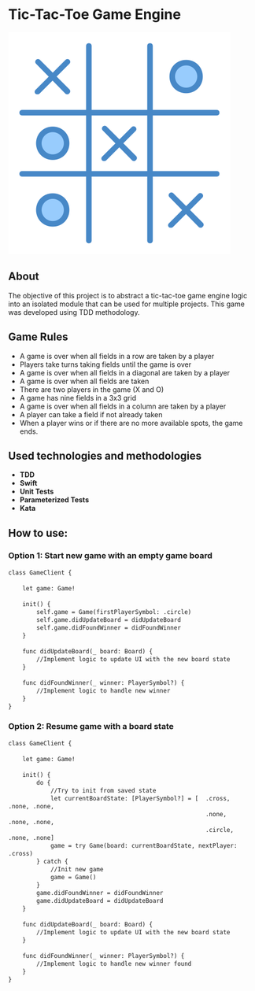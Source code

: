 #  Tic-Tac-Toe Game Engine

![Tic-Tac-Toe image](tic-tac-toe-image.png)

## About

The objective of this project is to abstract a tic-tac-toe game engine logic into an isolated module that can be used for multiple projects.
This game was developed using TDD methodology.

## Game Rules
* A game is over when all fields in a row are taken by a player
* Players take turns taking fields until the game is over
* A game is over when all fields in a diagonal are taken by a player
* A game is over when all fields are taken
* There are two players in the game (X and O)
* A game has nine fields in a 3x3 grid
* A game is over when all fields in a column are taken by a player
* A player can take a field if not already taken
* When a player wins or if there are no more available spots, the game ends.

## Used technologies and methodologies

* **TDD**
* **Swift**
* **Unit Tests**
* **Parameterized Tests**
* **Kata**

## How to use:

### Option 1: Start new game with an empty game board

```
class GameClient {

    let game: Game!

    init() {
        self.game = Game(firstPlayerSymbol: .circle)
        self.game.didUpdateBoard = didUpdateBoard
        self.game.didFoundWinner = didFoundWinner
    }

    func didUpdateBoard(_ board: Board) {
        //Implement logic to update UI with the new board state
    }

    func didFoundWinner(_ winner: PlayerSymbol?) {
        //Implement logic to handle new winner
    }
}
```
### Option 2: Resume game with a board state

```
class GameClient {

    let game: Game!
    
    init() {
        do {
            //Try to init from saved state
            let currentBoardState: [PlayerSymbol?] = [  .cross,  .none, .none,
                                                        .none,   .none, .none,
                                                        .circle, .none, .none]
            game = try Game(board: currentBoardState, nextPlayer: .cross)
        } catch {
            //Init new game
            game = Game()
        }
        game.didFoundWinner = didFoundWinner
        game.didUpdateBoard = didUpdateBoard
    }

    func didUpdateBoard(_ board: Board) {
        //Implement logic to update UI with the new board state
    }

    func didFoundWinner(_ winner: PlayerSymbol?) {
        //Implement logic to handle new winner found
    }
}
```

